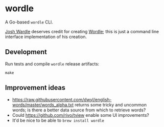 # wordle

A Go-based `wordle` CLI.

[Josh Wardle](https://github.com/powerlanguage) deserves credit for creating [Wordle](https://www.powerlanguage.co.uk/wordle/); this is just a command line interface implementation of his creation.

## Development

Run tests and compile `wordle` release artifacts:

```
make
```

## Improvement ideas

* https://raw.githubusercontent.com/dwyl/english-words/master/words_alpha.txt returns some tricky and uncommon words; is there a better data source from which to retrieve words?
* Could https://github.com/rivo/tview enable some UI improvements?
* It'd be nice to be able to `brew install wordle`

